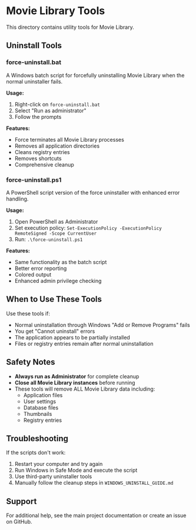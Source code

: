 # Movie Library Tools

This directory contains utility tools for Movie Library.

## Uninstall Tools

### force-uninstall.bat
A Windows batch script for forcefully uninstalling Movie Library when the normal uninstaller fails.

**Usage:**
1. Right-click on `force-uninstall.bat`
2. Select "Run as administrator"
3. Follow the prompts

**Features:**
- Force terminates all Movie Library processes
- Removes all application directories
- Cleans registry entries
- Removes shortcuts
- Comprehensive cleanup

### force-uninstall.ps1
A PowerShell script version of the force uninstaller with enhanced error handling.

**Usage:**
1. Open PowerShell as Administrator
2. Set execution policy: `Set-ExecutionPolicy -ExecutionPolicy RemoteSigned -Scope CurrentUser`
3. Run: `.\force-uninstall.ps1`

**Features:**
- Same functionality as the batch script
- Better error reporting
- Colored output
- Enhanced admin privilege checking

## When to Use These Tools

Use these tools if:
- Normal uninstallation through Windows "Add or Remove Programs" fails
- You get "Cannot uninstall" errors
- The application appears to be partially installed
- Files or registry entries remain after normal uninstallation

## Safety Notes

- **Always run as Administrator** for complete cleanup
- **Close all Movie Library instances** before running
- These tools will remove ALL Movie Library data including:
  - Application files
  - User settings
  - Database files
  - Thumbnails
  - Registry entries

## Troubleshooting

If the scripts don't work:
1. Restart your computer and try again
2. Run Windows in Safe Mode and execute the script
3. Use third-party uninstaller tools
4. Manually follow the cleanup steps in `WINDOWS_UNINSTALL_GUIDE.md`

## Support

For additional help, see the main project documentation or create an issue on GitHub.
